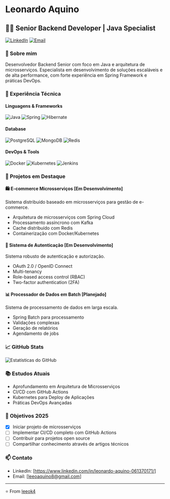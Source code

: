 # Leonardo Aquino

## 👨‍💻 Senior Backend Developer | Java Specialist

[![LinkedIn](https://img.shields.io/badge/LinkedIn-0077B5?style=for-the-badge&logo=linkedin&logoColor=white)](https://www.linkedin.com/in/leonardo-aquino-061370171/)
[![Email](https://img.shields.io/badge/Email-D14836?style=for-the-badge&logo=gmail&logoColor=white)](mailto:leeoaquino8@gmail.com)

### 🚀 Sobre mim

Desenvolvedor Backend Senior com foco em Java e arquitetura de microsserviços. Especialista em desenvolvimento de soluções escaláveis e de alta performance, com forte experiência em Spring Framework e práticas DevOps.

### 💼 Experiência Técnica

#### Linguagens & Frameworks
![Java](https://img.shields.io/badge/Java-ED8B00?style=flat&logo=java&logoColor=white)
![Spring](https://img.shields.io/badge/Spring-6DB33F?style=flat&logo=spring&logoColor=white)
![Hibernate](https://img.shields.io/badge/Hibernate-59666C?style=flat&logo=hibernate&logoColor=white)

#### Database
![PostgreSQL](https://img.shields.io/badge/PostgreSQL-316192?style=flat&logo=postgresql&logoColor=white)
![MongoDB](https://img.shields.io/badge/MongoDB-4EA94B?style=flat&logo=mongodb&logoColor=white)
![Redis](https://img.shields.io/badge/Redis-DC382D?style=flat&logo=redis&logoColor=white)

#### DevOps & Tools
![Docker](https://img.shields.io/badge/Docker-2496ED?style=flat&logo=docker&logoColor=white)
![Kubernetes](https://img.shields.io/badge/Kubernetes-326CE5?style=flat&logo=kubernetes&logoColor=white)
![Jenkins](https://img.shields.io/badge/Jenkins-D24939?style=flat&logo=jenkins&logoColor=white)

### 🌟 Projetos em Destaque

#### 🛍️ E-commerce Microsserviços [Em Desenvolvimento]
Sistema distribuído baseado em microsserviços para gestão de e-commerce.
- Arquitetura de microsserviços com Spring Cloud
- Processamento assíncrono com Kafka
- Cache distribuído com Redis
- Containerização com Docker/Kubernetes

#### 🔐 Sistema de Autenticação [Em Desenvolvimento]
Sistema robusto de autenticação e autorização.
- OAuth 2.0 / OpenID Connect
- Multi-tenancy
- Role-based access control (RBAC)
- Two-factor authentication (2FA)

#### 📊 Processador de Dados em Batch [Planejado]
Sistema de processamento de dados em larga escala.
- Spring Batch para processamento
- Validações complexas
- Geração de relatórios
- Agendamento de jobs

### 📈 GitHub Stats

![Estatísticas do GitHub](https://github-readme-stats.vercel.app/api?username=seu-usuario&show_icons=true&theme=dracula)

### 📚 Estudos Atuais
- Aprofundamento em Arquitetura de Microsserviços
- CI/CD com GitHub Actions
- Kubernetes para Deploy de Aplicações
- Práticas DevOps Avançadas

### 🎯 Objetivos 2025
- [x] Iniciar projeto de microsserviços
- [ ] Implementar CI/CD completo com GitHub Actions
- [ ] Contribuir para projetos open source
- [ ] Compartilhar conhecimento através de artigos técnicos

### 📫 Contato
- LinkedIn: [https://www.linkedin.com/in/leonardo-aquino-061370171/]
- Email: [leeoaquino8@gmail.com]

---
⭐️ From [leeok4](https://github.com/leeok4)

